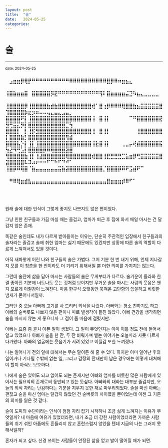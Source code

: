 ```yaml
---
layout: post
title:  "술"
date:   2024-05-25
categories:
---
```


술
=============
- - -
  <sup>date:   2024-05-25</sup>

<h3>
⠀⣠⣶⣶⡿⢿⡟⠛⠛⠛⠛⠛⠛⠛⠛⠛⠛⠿⠿⠿⠿⠿⠿⠿⠿⠿⠿⣿⡿⠿⠶⣶⣦⣄⠀⠀⠀⠀⠀⠀⠀⠀⠀⠀⠀⠀⠀⠀⠀⠀⠀⠀⠀⠀⠀⠀⠀⠀⠀⠀
⢸⣿⣷⣶⣶⣿⠀⣿⣿⣿⣿⣿⡻⣟⠛⠛⠛⠛⠛⠛⠛⠛⠛⠛⠛⢻⠇⣿⣶⣶⣶⣶⣬⣙⠳⣦⣄⣀⣀⣀⣀⠀⠀⠀⠀⠀⠀⠀⠀⠀⠀⠀⠀⠀⠀⠀⠀⠀⠀⠀
⢸⣿⣿⣿⣿⡿⢸⣿⣿⣿⣿⣷⣾⣷⣿⣿⣿⣿⣿⣿⣿⣿⣿⢾⠁⣿⢰⡿⠿⠿⠿⢿⣿⣿⣷⣦⣭⣭⣭⣭⣭⣿⢹⣿⣿⣿⣿⡷⣖⡲⠶⠤⠤⢤⣄⣤⣄⣠⣤⡀
⣿⣿⣿⣿⠟⡇⢸⣿⣿⣿⣿⣿⣿⣿⣿⣿⣿⣿⣿⣿⣿⣿⣿⢸⠀⣿⢸⡇⠀⠀⠀⠀⠀⠉⠛⣿⣿⣿⣿⣿⣿⣟⣻⢛⣭⣍⡻⡇⣿⣿⣿⣿⣿⣿⣿⣿⣿⣿⣉⢳
⣿⣿⣿⡇⠀⡇⢸⡯⣻⣿⣿⣿⣿⣿⣿⣿⣿⣿⣿⣿⣿⣿⣿⢸⠀⣿⢸⡇⠀⠀⠀⠀⠀⠀⠀⢸⣿⣿⣿⣿⣿⣿⡇⣿⣿⣿⣷⡃⣿⣿⣿⣿⣿⣿⣿⣿⣿⣿⢻⣾
⣿⣿⣿⣧⡑⡇⢸⡇⢸⣿⣿⣿⣿⣿⣿⣿⣿⣿⣿⣿⣿⣿⣿⢸⣗⣿⢸⡇⠀⠀⠀⢀⣀⡤⢞⣾⣿⣿⣿⣿⣿⣯⢳⣜⠻⢛⣡⡇⣿⣿⣿⣿⡿⠿⢿⣿⣿⣿⣽⣿
⢻⣿⣿⣿⣿⣷⢸⡇⢸⣼⣿⣿⣿⣿⣿⣿⢿⣿⣿⣿⣿⣿⣿⢾⣿⣿⢸⣟⣛⣛⣛⣉⣥⣶⡿⢛⣭⣭⣭⣭⣭⣿⣽⣿⣿⣿⣿⠧⠽⠴⠖⠒⠒⠋⠉⠓⠋⠙⠚⠁
⢸⣿⡿⠿⢿⣿⠈⣷⣤⣤⣤⣤⣤⣤⣭⣷⣽⣿⣿⣿⣿⣿⣿⣿⣿⣿⡈⣿⣿⣿⡿⠿⠟⣩⣾⠟⠉⠀⠀⠀⠀⠀⠀⠀⠀⠀⠀⠀⠀⠀⠀⠀⠀⠀⠀⠀⠀⠀⠀⠀
⠀⠛⠿⢿⣶⣾⣧⣤⣤⣤⣤⣤⣤⣤⣤⣤⣤⣤⣤⣤⣤⣤⣤⣤⣤⣤⣤⣿⣶⣶⣶⡾⠿⠋⠁⠀⠀⠀⠀⠀⠀⠀⠀⠀⠀⠀⠀⠀⠀⠀⠀⠀⠀⠀⠀⠀⠀⠀⠀⠀
</h3>
<br>

원래 술에 대한 인식이 그렇게 좋지도 나쁘지도 않은 편이었다.

그냥 친한 친구들과 가끔 마실 때는 즐겁고, 엄마가 퇴근 후 집에 와서 매일 마시는 건 달갑지 않은 존재.

똑같은 술인데도 내가 다르게 받아들이는 이유는, 단순히 주관적인 입장에서 친구들과의 술자리는 즐겁고 술에 취한 엄마는 싫기 때문에도 있겠지만 상황에 따른 술의 역할이 다르게 느껴져서도 있을 것이다.

아직 새파랗게 어린 나와 친구들의 술은 가볍다. 그저 기분 한 번 내기 위해, 언제 지나갈지 모를 이 청춘을 한 번이라도 더 기리기 위해서일 뿐 더한 의미를 가지지는 않는다.

그런데 술잔에 삶을 담아 마시는 사람들의 술은 무게부터가 다르다. 술기운이 올라와 한결 좋아진 기분에 너도나도 웃는 것처럼 보이지만 무거운 술을 마시는 사람의 웃음은 왠지 모르게 이질감이 느껴진다. 마음 한구석 오랫동안 묵혀온 고단함의 씁쓸하고 비릿한 냄새가 묻어나서일까.

그러던 중 오늘 아빠께 고기를 사 드리러 외식을 나갔다. 아빠와는 평소 친하기도 하고 아빠의 술버릇도 나쁘지 않은 편이니 따로 별생각이 들진 않았다. 아빠 건강을 생각하면 술을 마시지 않는 게 좋으니까 그 점이 좀 마음에 걸렸지만.

아빠는 요즘 좀 골치 아픈 일이 생겼다. 그 일이 무엇인지는 이미 이틀 정도 전에 들어서 알고 있었으나 아빠가 술을 한 잔, 두 잔 비워가며 뱉는 이야기는 오늘따라 사뭇 다르게 다가왔다. 아빠의 얼굴에는 웃음기가 서려 있었고 이질감 또한 느껴졌다.

나는 일어나기 전의 일에 대해서는 무슨 말이든 해 줄 수 있다. 하지만 이미 일어난 후의 일이거나 기다릴 수밖에 없는 일, 그리고 감정의 잔재만이 남은 경우에는 어떻게 대처해야 할지 아직도 모호하다.

나에게 술은 있어도 되고 없어도 되는 존재지만 아빠와 엄마를 비롯한 많은 사람에게 있어서는 필요악의 존재로써 동반되고 있는 듯싶다. 아빠와의 대화는 대부분 즐겁지만, 오늘의 외식 자리는 난감하다는 기분을 지우지 못한 채로 마무리되었다. 술을 마신 아빠는 괜찮고 술을 마신 엄마는 달갑지 않았던 건 술버릇의 차이였을 뿐이었는데 이젠 그 기준의 의미를 잃은 것 같다.

술이 도피의 수단이라는 인식이 점점 자리 잡기 시작하니 조금 싫게 느껴지는 이유가 무엇일까? 내 마음에 여유가 있었더라면, 내가 조금 더 강한 사람이었더라면 가까운 사람들의 취기 섞인 아픔에도 흔들리지 않고 혼란스럽지 않았을 텐데 지금의 나는 그러지 못해서일까?

혼자가 되고 싶다. 신경 쓰이는 사람들이 안정된 삶을 얻고 발이 떨어질 때가 되면.
